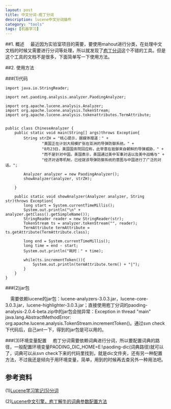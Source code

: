 ```yaml
---
layout: post
title: 中文分词-庖丁分词
description: lucene中文分词插件
category: "tools"
tags: [机器学习]
---
```


##1. 概述
&nbsp;&nbsp;&nbsp;&nbsp;最近因为实验室项目的需要，要使用mahout进行分类，在处理中文文档的时候又需要进行分词等处理，所以就发现了[庖丁分词](https://code.google.com/p/paoding/)这个不错的工具。但是这个工具的文档不是很多，下面简单写一下使用方法。

##2. 使用方法

###(1)代码

	import java.io.StringReader;

	import net.paoding.analysis.analyzer.PaodingAnalyzer;

	import org.apache.lucene.analysis.Analyzer;
	import org.apache.lucene.analysis.TokenStream;
	import org.apache.lucene.analysis.tokenattributes.TermAttribute;


	public class ChineseAnalyzer {
		public static void main(String[] args)throws Exception{
			String strZH = "核心提示，据媒体报道：" +
					"美国正在计划大规模扩张在亚洲的导弹防御系统。" +
					"8月23日，美国国务院回应称，此举意在抵御来自朝鲜的导弹威胁，" + 
					"而不是针对中国。美国表示，美国通过美中军事对话以及美中战略与" + 
					"经济对话等机制，已经就该导弹防御系统的意图与中国进行了广泛的对话。";
			
			Analyzer analyzer = new PaodingAnalyzer();
			showAnalyzer(analyzer, strZH);
			
		}
		
		public static void showAnalyzer(Analyzer analyzer, String str)throws Exception{
			long start = System.currentTimeMillis();
			System.out.println("\n" + analyzer.getClass().getSimpleName());
			StringReader reader = new StringReader(str);
			TokenStream ts = analyzer.tokenStream("", reader);
			TermAttribute termAttribute = ts.getAttribute(TermAttribute.class);
			
			long end = System.currentTimeMillis();
			long time = end - start;
			System.out.println("耗时：" + time);
			
			while(ts.incrementToken()){
				System.out.println(termAttribute.term() + "|");
			}
		}
	}

###(2)jar包

&nbsp;&nbsp;&nbsp;&nbsp;需要依赖lucene的jar包：lucene-analyzers-3.0.3.jar，lucene-core-3.0.3.jar，lucene-highlighter-3.0.3.jar；直接使用庖丁分词的paoding-analysis-2.0.4-beta.zip中的jar包会抛异常：Exception in thread "main" java.lang.AbstractMethodError: org.apache.lucene.analysis.TokenStream.incrementToken()。通过svn check下代码后，自己ant一下，得到的jar包是可以用的。


###(3)环境变量配置
&nbsp;&nbsp;&nbsp;&nbsp;庖丁分词需要依赖词典进行分词，所以要配置词典的路径，一般配置环境变量PAODING_DIC_HOME=E:\paoding-dic(词典路径)就可以了，词典可以从svn check下来的代码里找到，就是dic文件夹，还有另一种配置方法，不过我还是倾向于用环境变量，简单，用到的时候再去查另外一种用法吧。


## 参考资料

(1)[Lucene学习笔记(5)分词](http://blog.csdn.net/authorzhh/article/details/7904560)

(2)[Lucene中文引擎，庖丁解牛的词典参数配置方法](http://www.360doc.com/content/11/1122/15/1007797_166478396.shtml)